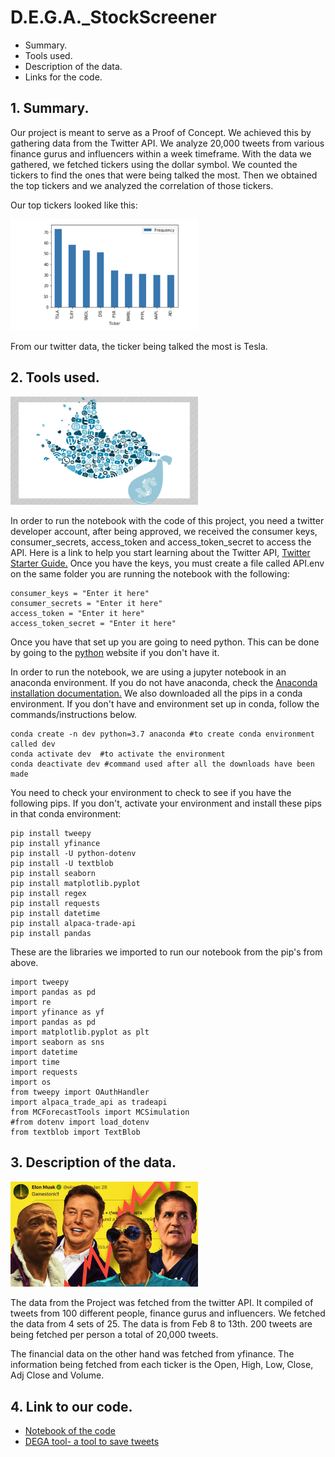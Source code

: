 # D.E.G.A._StockScreener

+ Summary.
+ Tools used.
+ Description of the data.
+ Links for the code.

## 1. Summary.

Our project is meant to serve as a Proof of Concept. We achieved this by gathering data from the Twitter API. We analyze 20,000 tweets from various finance gurus and influencers within a week timeframe. With the data we gathered, we fetched tickers using the dollar symbol. We counted the tickers to find the ones that were being talked the most. Then we obtained the top tickers and we analyzed the correlation of those tickers. 

Our top tickers looked like this:

<img src ="Pictures/ticker_symbols.png" alt="twitter" width="300"/>

From our twitter data, the ticker being talked the most is Tesla.

## 2. Tools used.

<img src ="Pictures/twitter_bird.png" alt="twitter" width="300"/>

In order to run the notebook with the code of this project, you need a twitter developer account, after being approved, we received the consumer keys, consumer_secrets, access_token and access_token_secret to access the API. Here is a link to help you start learning about the Twitter API, [Twitter Starter Guide.](https://developer.twitter.com/en/docs/twitter-api/getting-started/guide)
Once you have the keys, you must create a file called API.env on the same folder you are running the notebook with the following:

```
consumer_keys = "Enter it here"
consumer_secrets = "Enter it here"
access_token = "Enter it here"
access_token_secret = "Enter it here"
```
Once you have that set up you are going to need python. This can be done by going to the [python](https://www.python.org/downloads/) website if you don't have it.

In order to run the notebook, we are using a jupyter notebook in an anaconda environment. If you do not have anaconda, check the [Anaconda installation documentation.](https://docs.anaconda.com/anaconda/install/) We also downloaded all the pips in a conda environment. If you don't have and environment set up in conda, follow the commands/instructions below.
```
conda create -n dev python=3.7 anaconda #to create conda environment called dev
conda activate dev  #to activate the environment
conda deactivate dev #command used after all the downloads have been made
```

You need to check your environment to check to see if you have the following pips. If you don't, activate your environment and install these pips in that conda environment:

```
pip install tweepy
pip install yfinance 
pip install -U python-dotenv
pip install -U textblob
pip install seaborn
pip install matplotlib.pyplot
pip install regex
pip install requests
pip install datetime
pip install alpaca-trade-api
pip install pandas
```

These are the libraries we imported to run our notebook from the pip's from above.

```
import tweepy
import pandas as pd
import re
import yfinance as yf
import pandas as pd
import matplotlib.pyplot as plt
import seaborn as sns
import datetime
import time
import requests
import os
from tweepy import OAuthHandler
import alpaca_trade_api as tradeapi
from MCForecastTools import MCSimulation
#from dotenv import load_dotenv
from textblob import TextBlob
```

## 3. Description of the data.

<img src ="Pictures/twitter_stock_influencers.jpg" alt="twitter" width="300"/>

The data from the Project was fetched from the twitter API. It compiled of tweets from 100 different people, finance gurus and influencers. We fetched the data from 4 sets of 25. The data is from Feb 8 to 13th. 200 tweets are being fetched per person a total of 20,000 tweets.

The financial data on the other hand was fetched from yfinance. The information being fetched from each ticker is the Open, High, Low, Close, Adj Close and Volume.

## 4. Link to our code.

* [Notebook of the code](DEGA.ipynb)
* [DEGA tool- a tool to save tweets](DEGA_TOOL.ipynb)


